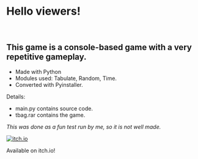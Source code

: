 <h1 class="text-center">Hello viewers!</h1>
<p><br></p>
<h2>This game is a console-based game with a very repetitive gameplay.</h2>
<p></p>
<ul><li>Made with Python</li><li>Modules used: Tabulate, Random, Time.</li><li>Converted with Pyinstaller.</li></ul>
<p>Details:</p>
<ul><li>main.py contains source code.</li><li>tbag.rar contains the game.</li></ul>
<p><em>This was done as a fun test run by me, so it is not well made.</em></p><p></p><p><a href="https://snxhit.itch.io/tbag" target="_blank"><img src="https://img.itch.zone/aW1nLzExMjA1NDI3LnBuZw==/original/HY1dob.png" alt="itch.io" title="itch.io"></a></p><figcaption>Available on itch.io!</figcaption><br><p></p>

